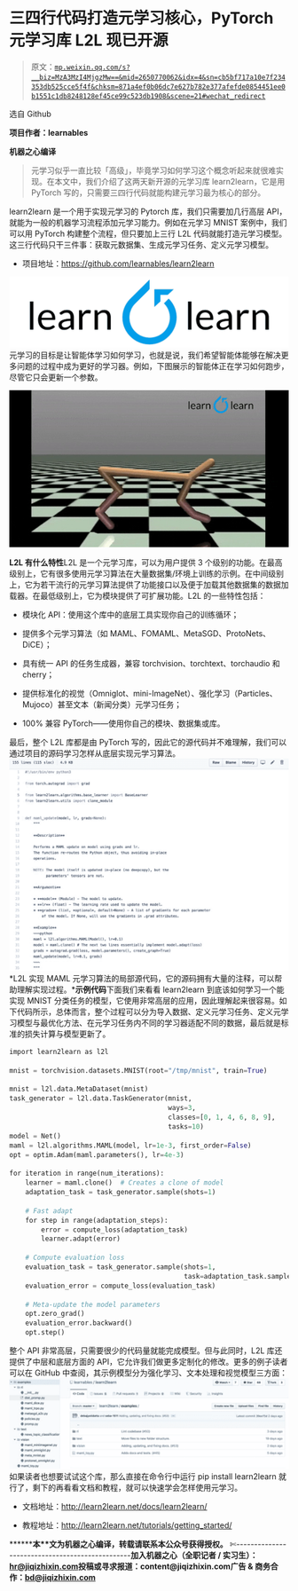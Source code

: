 # 三四行代码打造元学习核心，PyTorch 元学习库 L2L 现已开源

> 原文：[`mp.weixin.qq.com/s?__biz=MzA3MzI4MjgzMw==&mid=2650770062&idx=4&sn=cb5bf717a10e7f234353db525cce5f4f&chksm=871a4ef0b06dc7e627b782e377afefde0854451ee0b1551c1db8248128ef45ce99c523db1908&scene=21#wechat_redirect`](http://mp.weixin.qq.com/s?__biz=MzA3MzI4MjgzMw==&mid=2650770062&idx=4&sn=cb5bf717a10e7f234353db525cce5f4f&chksm=871a4ef0b06dc7e627b782e377afefde0854451ee0b1551c1db8248128ef45ce99c523db1908&scene=21#wechat_redirect)

选自 Github

**项目作者：learnables**

**机器之心编译**

> 元学习似乎一直比较「高级」，毕竟学习如何学习这个概念听起来就很难实现。在本文中，我们介绍了这两天新开源的元学习库 learn2learn，它是用 PyTorch 写的，只需要三四行代码就能构建元学习最为核心的部分。

learn2learn 是一个用于实现元学习的 Pytorch 库，我们只需要加几行高层 API，就能为一般的机器学习流程添加元学习能力。例如在元学习 MNIST 案例中，我们可以用 PyTorch 构建整个流程，但只要加上三行 L2L 代码就能打造元学习模型。这三行代码只干三件事：获取元数据集、生成元学习任务、定义元学习模型。

*   项目地址：https://github.com/learnables/learn2learn

![](img/87272206192215971caa07ecb9e250fb.jpg)元学习的目标是让智能体学习如何学习，也就是说，我们希望智能体能够在解决更多问题的过程中成为更好的学习器。例如，下图展示的智能体正在学习如何跑步，尽管它只会更新一个参数。

![](img/87527c0a4b5b959309c4870288776259.jpg)

**L2L 有什么特性**L2L 是一个元学习库，可以为用户提供 3 个级别的功能。在最高级别上，它有很多使用元学习算法在大量数据集/环境上训练的示例。在中间级别上，它为若干流行的元学习算法提供了功能接口以及便于加载其他数据集的数据加载器。在最低级别上，它为模块提供了可扩展功能。L2L 的一些特性包括：

*   模块化 API：使用这个库中的底层工具实现你自己的训练循环；

*   提供多个元学习算法（如 MAML、FOMAML、MetaSGD、ProtoNets、DiCE）；

*   具有统一 API 的任务生成器，兼容 torchvision、torchtext、torchaudio 和 cherry；

*   提供标准化的视觉（Omniglot、mini-ImageNet）、强化学习（Particles、Mujoco）甚至文本（新闻分类）元学习任务；

*   100% 兼容 PyTorch——使用你自己的模块、数据集或库。

最后，整个 L2L 库都是由 PyTorch 写的，因此它的源代码并不难理解，我们可以通过项目的源码学习怎样从底层实现元学习算法。![](img/35c99c9a3145838d4375dd8140134293.jpg)*L2L 实现 MAML 元学习算法的局部源代码，它的源码拥有大量的注释，可以帮助理解实现过程。***示例代码**下面我们来看看 learn2learn 到底该如何学习一个能实现 MNIST 分类任务的模型，它使用非常高层的应用，因此理解起来很容易。如下代码所示，总体而言，整个过程可以分为导入数据、定义元学习任务、定义元学习模型与最优化方法、在元学习任务内不同的学习器适配不同的数据，最后就是标准的损失计算与模型更新了。

```py
import learn2learn as l2l

mnist = torchvision.datasets.MNIST(root="/tmp/mnist", train=True)

mnist = l2l.data.MetaDataset(mnist)
task_generator = l2l.data.TaskGenerator(mnist,
                                        ways=3,
                                        classes=[0, 1, 4, 6, 8, 9],
                                        tasks=10)
model = Net()
maml = l2l.algorithms.MAML(model, lr=1e-3, first_order=False)
opt = optim.Adam(maml.parameters(), lr=4e-3)

for iteration in range(num_iterations):
    learner = maml.clone()  # Creates a clone of model
    adaptation_task = task_generator.sample(shots=1)

    # Fast adapt
    for step in range(adaptation_steps):
        error = compute_loss(adaptation_task)
        learner.adapt(error)

    # Compute evaluation loss
    evaluation_task = task_generator.sample(shots=1,
                                            task=adaptation_task.sampled_task)
    evaluation_error = compute_loss(evaluation_task)

    # Meta-update the model parameters
    opt.zero_grad()
    evaluation_error.backward()
    opt.step() 
```

整个 API 非常高层，只需要很少的代码量就能完成模型。但与此同时，L2L 库还提供了中层和底层方面的 API，它允许我们做更多定制化的修改。更多的例子读者可以在 GitHub 中查阅，其示例模型分为强化学习、文本处理和视觉模型三方面：![](img/165a49498d9845e28621301abf968bd6.jpg)如果读者也想要试试这个库，那么直接在命令行中运行 pip install learn2learn 就行了，剩下的再看看文档和教程，就可以快速学会怎样使用元学习。

*   文档地址：http://learn2learn.net/docs/learn2learn/

*   教程地址：http://learn2learn.net/tutorials/getting_started/

********本****文为机器之心编译，**转载请联系本公众号获得授权****。**
✄------------------------------------------------**加入机器之心（全职记者 / 实习生）：hr@jiqizhixin.com****投稿或寻求报道：**content**@jiqizhixin.com****广告 & 商务合作：bd@jiqizhixin.com**